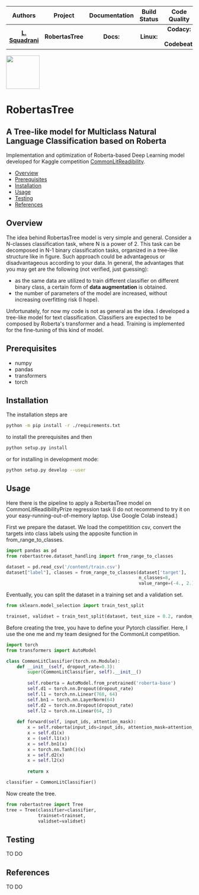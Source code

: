 | **Authors**  | **Project** |  **Documentation** | **Build Status** | **Code Quality** | **Coverage** |
|:------------:|:-----------:|:------------------:|:----------------:|:----------------:|:------------:|
| [**L. Squadrani**](https://github.com/lorenzosquadrani) <br/> | **RobertasTree** <br/> | **Docs:**  |  **Linux:** <br/> | **Codacy:** <br/> <br/> **Codebeat:** <br/>  | **CodeCov:** <br/>  |


<a href="https://www.google.com/search?q=pera&oq=pera&aqs=chrome..69i57.783j0j1&sourceid=chrome&ie=UTF-8">
  <div class="image">
    <img src="https://icons.iconarchive.com/icons/alex-t/fresh-fruit/256/pear-icon.png" width="90" height="90">
  </div>
</a>


# RobertasTree

## A Tree-like model for Multiclass Natural Language Classification based on Roberta

Implementation and optimization of Roberta-based Deep Learning model developed for Kaggle competition [CommonLitReadibility](https://www.kaggle.com/c/commonlitreadabilityprize).

* [Overview](#overview)
* [Prerequisites](#prerequisites)
* [Installation](#installation)
* [Usage](#usage)
* [Testing](#testing)
* [References](#references)



## Overview
The idea behind RobertasTree model is very simple and general. Consider a N-classes classification task, where N is a power of 2. This task can be decomposed in N-1 binary classification tasks, organized in a tree-like structure like in figure. Such approach could be advantageous or disadvantageous according to your data. In general, the advantages that you may get are the following (not verified, just guessing):

* as the same data are utilized to train different classifier on different binary class, a certain form of **data augmentation** is obtained.
* the number of parameters of the model are increased, without increasing overfitting risk (I hope).

Unfortunately, for now my code is not as general as the idea. I developed a tree-like model for text classification. Classifiers are expected to be composed by Roberta's transformer and a head. Training is implemented for the fine-tuning of this kind of model.


## Prerequisites
* numpy
* pandas
* transformers
* torch


## Installation
The installation steps are

```bash
python -m pip install -r ./requirements.txt
```

to install the prerequisites and then

```bash
python setup.py install
```

or for installing in development mode:

```bash
python setup.py develop --user
```

## Usage
Here there is the pipeline to apply a RobertasTree model on CommonLitReadibilityPrize regression task (I do not recommend to try it on your easy-running-out-of-memory laptop. Use Google Colab instead.)

First we prepare the dataset. We load the competitition csv, convert the targets into class labels using the apposite function in from_range_to_classes.

```python
import pandas as pd
from robertastree.dataset_handling import from_range_to_classes

dataset = pd.read_csv('/content/train.csv')
dataset["label"], classes = from_range_to_classes(dataset['target'], 
                                                  n_classes=8,
                                                  value_range=(-4., 2.))
```
Eventually, you can split the dataset in a training set and a validation set.
```python
from sklearn.model_selection import train_test_split

trainset, validset = train_test_split(dataset, test_size = 0.2, random_state = 42)
```

Before creating the tree, you have to define your Pytorch classifier. Here, I use the one me and my team designed for the CommonLit competition.
```python
import torch
from transformers import AutoModel

class CommonLitClassifier(torch.nn.Module):
    def __init__(self, dropout_rate=0.3):
        super(CommonLitClassifier, self).__init__()
        
        self.roberta = AutoModel.from_pretrained('roberta-base')
        self.d1 = torch.nn.Dropout(dropout_rate)
        self.l1 = torch.nn.Linear(768, 64)
        self.bn1 = torch.nn.LayerNorm(64)
        self.d2 = torch.nn.Dropout(dropout_rate)
        self.l2 = torch.nn.Linear(64, 2)
        
    def forward(self, input_ids, attention_mask):
        x = self.roberta(input_ids=input_ids, attention_mask=attention_mask).pooler_output
        x = self.d1(x)
        x = (self.l1(x))
        x = self.bn1(x)
        x = torch.nn.Tanh()(x)
        x = self.d2(x)
        x = self.l2(x)
        
        return x

classifier = CommonLitClassifier()
```

Now create the tree.
```python
from robertastree import Tree
tree = Tree(classifier=classifier,
            trainset=trainset,
            validset=validset)
```

## Testing
TO DO

## References
TO DO
